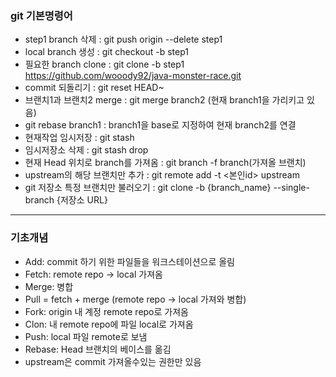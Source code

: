 ### git 기본명령어

- step1 branch 삭제 : git push origin --delete step1
- local branch 생성 : git checkout -b step1
- 필요한 branch clone : git clone -b step1 https://github.com/wooody92/java-monster-race.git
- commit 되돌리기 : git reset HEAD~
- 브랜치1과 브랜치2 merge : git merge branch2 (현재 branch1을 가리키고 있음) 
- git rebase branch1 :  branch1을 base로 지정하여 현재 branch2를 연결
- 현재작업 임시저장 : git stash
- 임시저장소 삭제 : git stash drop
- 현재 Head 위치로 branch를 가져옴 : git branch -f branch(가져올 브랜치)
- upstream의 해당 브랜치만 추가 : git remote add -t <본인id> upstream
- git 저장소 특정 브랜치만 불러오기 : git clone -b {branch_name} --single-branch {저장소 URL}

-------
### 기초개념

- Add: commit 하기 위한 파일들을 워크스테이션으로 올림
- Fetch: remote repo -> local 가져옴
- Merge: 병합
- Pull = fetch + merge (remote repo -> local 가져와 병합)
- Fork: origin 내 계정 remote repo로 가져옴
- Clon: 내 remote repo에 파일 local로 가져옴
- Push: local 파일 remote로 보냄
- Rebase: Head 브랜치의 베이스를 옮김
- upstream은 commit 가져올수있는 권한만 있음
